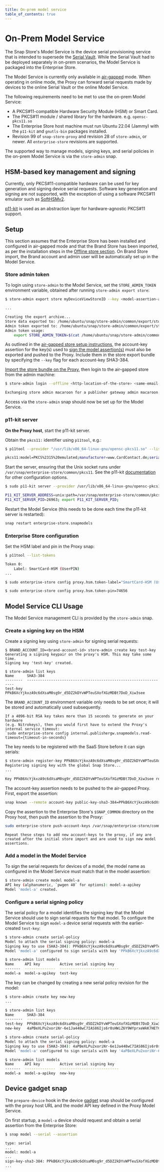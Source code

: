 ```yaml
---
title: On-prem model service
table_of_contents: true
---
```


# On-Prem Model Service

The Snap Store's Model Service is the device serial provisioning service that is intended to supersede the [Serial Vault](https://ubuntu.com/core/services/guide/serial-vault-overview). While the Serial Vault had to be deployed separately in on-prem scenarios, the Model Service is packaged into the Enterprise Store.

The Model Service is currently only available in [air-gapped](airgap.md) mode. When operating in online mode, the Proxy can forward serial requests made by devices to the online Serial Vault or the online Model Service.

The following requirements need to be met to use the on-prem Model Service:

- A PKCS#11-compatible Hardware Security Module (HSM) or Smart Card.
- The PKCS#11 module / shared library for the hardware. e.g. `opensc-pkcs11.so`
- The Enterprise Store host machine must run Ubuntu 22.04 (Jammy) with the `p11-kit` and `gnutls-bin` packages installed.
- Revision 99 of `snap-store-proxy` and revision 28 of `store-admin`, or newer. All `enterprise-store` revisions are supported.

The supported way to manage models, signing keys, and serial policies in the on-prem Model Service is via the `store-admin` snap.

## HSM-based key management and signing

Currently, only PKCS#11-compatible hardware can be used for key generation and signing device serial requests. Software key generation and signing are not supported, with the exception of using a software PKCS#11 emulator such as [SoftHSMv2](https://github.com/opendnssec/SoftHSMv2).

[p11-kit](https://p11-glue.github.io/p11-glue/p11-kit.html) is used as an abstraction layer for hardware-agnostic PKCS#11 support.

## Setup

This section assumes that the Enterprise Store has been installed and configured in air-gapped mode and that the Brand Store has been imported, as per the installation steps in the [Offline store section](airgap.md#installation). On Brand Store import, the Brand account and admin user will be automatically set up in the Model Service.

### Store admin token

To login using `store-admin` to the Model Service, set the `STORE_ADMIN_TOKEN` environment variable, obtained after running `store-admin export store`:

```bash
$ store-admin export store myDeviceViewStoreID --key <model-assertion-account-key-sha3-384>

...

Creating the export archive...
Store data exported to: /home/ubuntu/snap/store-admin/common/export/store-export-myDeviceViewStoreID-20240109T123041.tar.gz
Admin token exported to: /home/ubuntu/snap/store-admin/common/export/store-export-myDeviceViewStoreID-20240109T123041.macaroon
Admin token usage:
    export STORE_ADMIN_TOKEN=$(cat /home/ubuntu/snap/store-admin/common/export/store-export-myDeviceViewStoreID-20240109T123041.macaroon)
```

As outlined in the [air-gapped store setup instructions](airgap.md#brand-store-export), the account-key assertion for the key(s) used to [sign the model assertion(s)](https://ubuntu.com/core/docs/sign-model-assertion) must also be exported and pushed to the Proxy. Include them in the store export bundle by specifying the `--key` flag for each account-key SHA3-384.

[Import the store bundle on the Proxy](airgap.md#brand-store-import), then login to the air-gapped store from the admin machine:

```bash
$ store-admin login --offline <http-location-of-the-store> <same-email-as-in-export-store>

Exchanging store admin macaroon for a publisher gateway admin macaroon...
```

Access via the `store-admin` snap should now be set up for the Model Service.

### p11-kit server

**On the Proxy host**, start the p11-kit server.

Obtain the `pkcs11:` identifier using `p11tool`, e.g.:

```bash
$ p11tool --provider "/usr/lib/x86_64-linux-gnu/opensc-pkcs11.so" --list-token-urls | sed 's/;token=.*//g'

pkcs11:model=PKCS%2315%20emulated;manufacturer=www.CardContact.de;serial=DENK0300972
```

Start the server, ensuring that the Unix socket runs under `/var/snap/enterprise-store/common/pkcs11`. See the p11-kit [documentation](https://p11-glue.github.io/p11-glue/p11-kit/manual/) for other configuration options.

```bash
$ sudo p11-kit server --provider /usr/lib/x86_64-linux-gnu/opensc-pkcs11.so "pkcs11:model=PKCS%2315%20emulated;manufacturer=www.CardContact.de;serial=DENK0300972" -n "/var/snap/enterprise-store/common/pkcs11" -f

P11_KIT_SERVER_ADDRESS=unix:path=/var/snap/enterprise-store/common/pkcs11; export P11_KIT_SERVER_ADDRESS;
P11_KIT_SERVER_PID=26963; export P11_KIT_SERVER_PID;
```

Restart the Model Service (this needs to be done each time the p11-kit server is restarted):

```bash
snap restart enterprise-store.snapmodels
```

### Enterprise Store configuration

Set the HSM label and pin in the Proxy snap:

```bash
$ p11tool --list-tokens

Token 0:
    Label: SmartCard-HSM (UserPIN)
...

$ sudo enterprise-store config proxy.hsm.token-label="SmartCard-HSM (UserPIN)"

$ sudo enterprise-store config proxy.hsm.token-pin=74656
```

## Model Service CLI Usage

The Model Service management CLI is provided by the `store-admin` snap.

### Create a signing key on the HSM

Create a signing key using `store-admin` for signing serial requests:

```
$ BRAND_ACCOUNT_ID=<brand-account-id> store-admin create key test-key
Generating a signing keypair on the proxy's HSM. This may take some time.
Signing key 'test-key' created.

$ store-admin list keys
Name      SHA3-384
--------  ----------------------------------------------------------------
test-key  PPkB6XcYjkxzA9c6dXsaM0sg9r_d5DZ2kDYvWPTeuSXofXGzMDBt7DoD_Xiw3see
```

The `BRAND_ACCOUNT_ID` environment variable only needs to be set once; it will be stored and automatically used subsequently.

```{note}
If a 4096-bit RSA key takes more than 15 seconds to generate on your hardware
(e.g. Nitrokeys), then you would first have to extend the Proxy's internal service timeout:
`sudo enterprise-store config internal.publishergw.snapmodels.read-timeout={timeout-in-seconds}`
```

The key needs to be registered with the SaaS Store before it can sign serials:

```bash
$ store-admin register-key PPkB6XcYjkxzA9c6dXsaM0sg9r_d5DZ2kDYvWPTeuSXofXGzMDBt7DoD_Xiw3see
Registering signing key with the global Snap Store...
...

Key PPkB6XcYjkxzA9c6dXsaM0sg9r_d5DZ2kDYvWPTeuSXofXGzMDBt7DoD_Xiw3see registered.
```

The account-key assertion needs to be pushed to the air-gapped Proxy. First, export the assertion:

```bash
snap known --remote account-key public-key-sha3-384=PPkB6XcYjkxzA9c6dXsaM0sg9r_d5DZ2kDYvWPTeuSXofXGzMDBt7DoD_Xiw3see > test-key.assert
```

Copy the assertion to the Enterprise Store's `$SNAP_COMMON` directory on the Proxy host, then push the assertion to the Proxy:

```bash
sudo enterprise-store push-account-keys /var/snap/enterprise-store/common/test-key.assert
```

```{note}
Repeat these steps to add new account-keys to the proxy, if any are created after the initial store import and are used to sign new model assertions.
```

### Add a model in the Model Service

To sign the serial requests for devices of a model, the model name as configured in the Model Service must match that in the model assertion:

```bash
$ store-admin create model model-a
API key (alphanumeric, `pwgen 40` for options): model-a-apikey
Model 'model-a' created.
```

### Configure a serial signing policy

The serial policy for a model identifies the signing key that the Model Service should use to sign serial requests for that model. To configure the Model Service to sign `model-a` device serial requests with the earlier-created `test-key`:

```bash
$ store-admin create serial-policy
Model to attach the serial signing policy: model-a
Signing key to use (SHA3-384): PPkB6XcYjkxzA9c6dXsaM0sg9r_d5DZ2kDYvWPTeuSXofXGzMDBt7DoD_Xiw3see
Model 'model-a' configured to sign serials with key 'PPkB6XcYjkxzA9c6dXsaM0sg9r_d5DZ2kDYvWPTeuSXofXGzMDBt7DoD_Xiw3see'.

$ store-admin list models
Name     API key         Active serial signing key
-------  --------------  ---------------------------
model-a  model-a-apikey  test-key
```

The key can be changed by creating a new serial policy revision for the model:

```bash
$ store-admin create key new-key
...

$ store-admin list keys
Name      SHA3-384
--------  ----------------------------------------------------------------
test-key  PPkB6XcYjkxzA9c6dXsaM0sg9r_d5DZ2kDYvWPTeuSXofXGzMDBt7DoD_Xiw3see
new-key   4aPBeXLPu2xoriNr-6e1Ja448wC7IAS86Ijs6r0sHWiZ6Y9WYprxeWkK7HETCyh6

$ store-admin create serial-policy
Model to attach the serial signing policy: model-a
Signing key to use (SHA3-384): 4aPBeXLPu2xoriNr-6e1Ja448wC7IAS86Ijs6r0sHWiZ6Y9WYprxeWkK7HETCyh6
Model 'model-a' configured to sign serials with key '4aPBeXLPu2xoriNr-6e1Ja448wC7IAS86Ijs6r0sHWiZ6Y9WYprxeWkK7HETCyh6'.

$ store-admin list models
Name     API key         Active serial signing key
-------  --------------  ---------------------------
model-a  model-a-apikey  new-key
```

## Device gadget snap

The `prepare-device` hook in the device [gadget](https://ubuntu.com/core/docs/gadget-snaps#heading--example-prepare) snap should be configured with the proxy host URL and the model API key defined in the Proxy Model Service.

On first startup, a `model-a` device should request and obtain a serial assertion from the Enterprise Store:

```bash
$ snap model --serial --assertion

type: serial
...
model: model-a
...
sign-key-sha3-384: PPkB6XcYjkxzA9c6dXsaM0sg9r_d5DZ2kDYvWPTeuSXofXGzMDBt7DoD_Xiw3see
...
```
